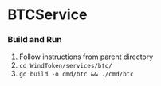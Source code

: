 # BTCService

### Build and Run
1. Follow instructions from parent directory
2. `cd WindToken/services/btc/`
3. `go build -o cmd/btc && ./cmd/btc`
